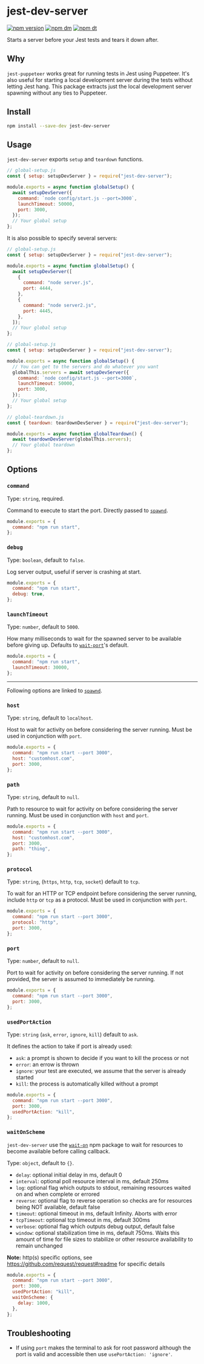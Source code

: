 # jest-dev-server

[![npm version](https://img.shields.io/npm/v/jest-dev-server.svg)](https://www.npmjs.com/package/jest-dev-server)
[![npm dm](https://img.shields.io/npm/dm/jest-dev-server.svg)](https://www.npmjs.com/package/jest-dev-server)
[![npm dt](https://img.shields.io/npm/dt/jest-dev-server.svg)](https://www.npmjs.com/package/jest-dev-server)

Starts a server before your Jest tests and tears it down after.

## Why

`jest-puppeteer` works great for running tests in Jest using Puppeteer.
It's also useful for starting a local development server during the tests without letting Jest hang.
This package extracts just the local development server spawning without any ties to Puppeteer.

## Install

```bash
npm install --save-dev jest-dev-server
```

## Usage

`jest-dev-server` exports `setup` and `teardown` functions.

```js
// global-setup.js
const { setup: setupDevServer } = require("jest-dev-server");

module.exports = async function globalSetup() {
  await setupDevServer({
    command: `node config/start.js --port=3000`,
    launchTimeout: 50000,
    port: 3000,
  });
  // Your global setup
};
```

It is also possible to specify several servers:

```js
// global-setup.js
const { setup: setupDevServer } = require("jest-dev-server");

module.exports = async function globalSetup() {
  await setupDevServer([
    {
      command: "node server.js",
      port: 4444,
    },
    {
      command: "node server2.js",
      port: 4445,
    },
  ]);
  // Your global setup
};
```

```js
// global-setup.js
const { setup: setupDevServer } = require("jest-dev-server");

module.exports = async function globalSetup() {
  // You can get to the servers and do whatever you want
  globalThis.servers = await setupDevServer({
    command: `node config/start.js --port=3000`,
    launchTimeout: 50000,
    port: 3000,
  });
  // Your global setup
};
```

```js
// global-teardown.js
const { teardown: teardownDevServer } = require("jest-dev-server");

module.exports = async function globalTeardown() {
  await teardownDevServer(globalThis.servers);
  // Your global teardown
};
```

## Options

### `command`

Type: `string`, required.

Command to execute to start the port.
Directly passed to [`spawnd`](https://www.npmjs.com/package/spawnd).

```js
module.exports = {
  command: "npm run start",
};
```

### `debug`

Type: `boolean`, default to `false`.

Log server output, useful if server is crashing at start.

```js
module.exports = {
  command: "npm run start",
  debug: true,
};
```

### `launchTimeout`

Type: `number`, default to `5000`.

How many milliseconds to wait for the spawned server to be available before giving up.
Defaults to [`wait-port`](https://www.npmjs.com/package/wait-port)'s default.

```js
module.exports = {
  command: "npm run start",
  launchTimeout: 30000,
};
```

---

Following options are linked to [`spawnd`](https://www.npmjs.com/package/spawnd).

### `host`

Type: `string`, default to `localhost`.

Host to wait for activity on before considering the server running.
Must be used in conjunction with `port`.

```js
module.exports = {
  command: "npm run start --port 3000",
  host: "customhost.com",
  port: 3000,
};
```

### `path`

Type: `string`, default to `null`.

Path to resource to wait for activity on before considering the server running.
Must be used in conjunction with `host` and `port`.

```js
module.exports = {
  command: "npm run start --port 3000",
  host: "customhost.com",
  port: 3000,
  path: "thing",
};
```

### `protocol`

Type: `string`, (`https`, `http`, `tcp`, `socket`) default to `tcp`.

To wait for an HTTP or TCP endpoint before considering the server running, include `http` or `tcp` as a protocol.
Must be used in conjunction with `port`.

```js
module.exports = {
  command: "npm run start --port 3000",
  protocol: "http",
  port: 3000,
};
```

### `port`

Type: `number`, default to `null`.

Port to wait for activity on before considering the server running.
If not provided, the server is assumed to immediately be running.

```js
module.exports = {
  command: "npm run start --port 3000",
  port: 3000,
};
```

### `usedPortAction`

Type: `string` (`ask`, `error`, `ignore`, `kill`) default to `ask`.

It defines the action to take if port is already used:

- `ask`: a prompt is shown to decide if you want to kill the process or not
- `error`: an errow is thrown
- `ignore`: your test are executed, we assume that the server is already started
- `kill`: the process is automatically killed without a prompt

```js
module.exports = {
  command: "npm run start --port 3000",
  port: 3000,
  usedPortAction: "kill",
};
```

### `waitOnScheme`

`jest-dev-server` use the [`wait-on`](https://www.npmjs.com/package/wait-on) npm package to wait for resources to become available before calling callback.

Type: `object`, default to `{}`.

- `delay`: optional initial delay in ms, default 0
- `interval`: optional poll resource interval in ms, default 250ms
- `log`: optional flag which outputs to stdout, remaining resources waited on and when complete or errored
- `reverse`: optional flag to reverse operation so checks are for resources being NOT available, default false
- `timeout`: optional timeout in ms, default Infinity. Aborts with error
- `tcpTimeout`: optional tcp timeout in ms, default 300ms
- `verbose`: optional flag which outputs debug output, default false
- `window`: optional stabilization time in ms, default 750ms. Waits this amount of time for file sizes to stabilize or other resource availability to remain unchanged

**Note:** http(s) specific options, see https://github.com/request/request#readme for specific details

```js
module.exports = {
  command: "npm run start --port 3000",
  port: 3000,
  usedPortAction: "kill",
  waitOnScheme: {
    delay: 1000,
  },
};
```

## Troubleshooting

- If using `port` makes the terminal to ask for root password although the port is valid and accessible then use `usePortAction: 'ignore'`.
